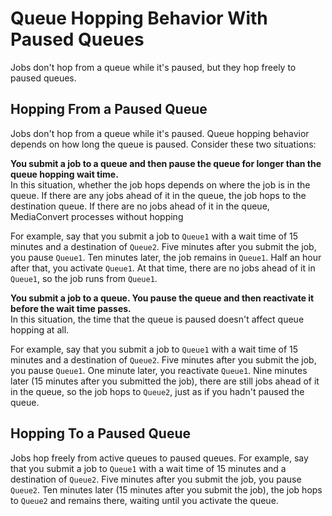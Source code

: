 # Queue Hopping Behavior With Paused Queues<a name="queue-hopping-with-paused-queues"></a>

Jobs don't hop from a queue while it's paused, but they hop freely to paused queues\.

## Hopping From a Paused Queue<a name="hopping-from-a-paused-queue"></a>

Jobs don't hop from a queue while it's paused\. Queue hopping behavior depends on how long the queue is paused\. Consider these two situations: 

**You submit a job to a queue and then pause the queue for longer than the queue hopping wait time\.**  
In this situation, whether the job hops depends on where the job is in the queue\. If there are any jobs ahead of it in the queue, the job hops to the destination queue\. If there are no jobs ahead of it in the queue, MediaConvert processes without hopping

For example, say that you submit a job to `Queue1` with a wait time of 15 minutes and a destination of `Queue2`\. Five minutes after you submit the job, you pause `Queue1`\. Ten minutes later, the job remains in `Queue1`\. Half an hour after that, you activate `Queue1`\. At that time, there are no jobs ahead of it in `Queue1`, so the job runs from `Queue1`\.

**You submit a job to a queue\. You pause the queue and then reactivate it before the wait time passes\.**  
In this situation, the time that the queue is paused doesn't affect queue hopping at all\.

For example, say that you submit a job to `Queue1` with a wait time of 15 minutes and a destination of `Queue2`\. Five minutes after you submit the job, you pause `Queue1`\. One minute later, you reactivate `Queue1`\. Nine minutes later \(15 minutes after you submitted the job\), there are still jobs ahead of it in the queue, so the job hops to `Queue2`, just as if you hadn't paused the queue\.

## Hopping To a Paused Queue<a name="hopping-to-a-paused-queue"></a>

Jobs hop freely from active queues to paused queues\. For example, say that you submit a job to `Queue1` with a wait time of 15 minutes and a destination of `Queue2`\. Five minutes after you submit the job, you pause `Queue2`\. Ten minutes later \(15 minutes after you submit the job\), the job hops to `Queue2` and remains there, waiting until you activate the queue\.
